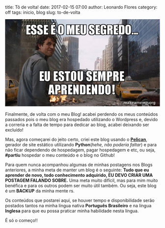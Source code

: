 title: Tô de volta!
date: 2017-02-15 07:00
author: Leonardo Flores
category: off
tags: inicio, blog
slug: to-de-volta

![](/theme/img/esse-e-meu-problema.jpg)

Finalmente, de volta com o meu Blog! acabei perdendo os meus conteúdos passados pois o meu blog era hospedado utilizando o Wordpress e, devido a correria e a falta de tempo para dedicar ao blog, acabei deixando ser excluído!

Mas, agora começarei do jeito certo, criei este blog usando o [**Pelican**](https://blog.getpelican.com/), gerador de site estático utilizando **Python**(*hehe, não poderia faltar*) e para não ficar dependendo de hospedagem, pagar hospedagem e etc, ou seja, **#partiu** hospedar o meu conteúdo e o blog no Github!

Para quem nunca acompanhou algumas de minhas postagens nos Blogs anteriores, a minha meta de manter um blog é o seguinte: **Tudo que eu aprender de novo, todo conhecimento adquirido, EU DEVO CRIAR UMA POSTAGEM FALANDO SOBRE.** Uma meta muito difícil, mas para mim muito benéfica e para os outros podem ser muito útil também. Ou seja, este blog é um **BACKUP** da minha mente rs.

Os conteúdos que postarei aqui, se houver tempo e disponibilidade serão postados tantos na minha língua nativa **Português Brasileiro** e na língua **Inglesa** para que eu possa praticar minha habilidade nesta língua.

É só o começo!!

